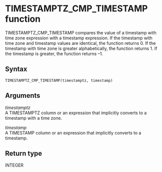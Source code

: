 # TIMESTAMPTZ\_CMP\_TIMESTAMP function<a name="r_TIMESTAMPTZ_CMP_TIMESTAMP"></a>

TIMESTAMPTZ\_CMP\_TIMESTAMP compares the value of a timestamp with time zone expression with a timestamp expression\. If the timestamp with time zone and timestamp values are identical, the function returns 0\. If the timestamp with time zone is greater alphabetically, the function returns 1\. If the timestamp is greater, the function returns –1\. 

## Syntax<a name="r_TIMESTAMPTZ_CMP_TIMESTAMP-syntax"></a>

```
TIMESTAMPTZ_CMP_TIMESTAMP(timestamptz, timestamp)
```

## Arguments<a name="r_TIMESTAMPTZ_CMP_TIMESTAMP-arguments"></a>

 *timestamptz*   
A TIMESTAMPTZ column or an expression that implicitly converts to a timestamp with a time zone\.

 *timestamp*   
A TIMESTAMP column or an expression that implicitly converts to a timestamp\.

## Return type<a name="r_TIMESTAMPTZ_CMP_TIMESTAMP-return-type"></a>

INTEGER